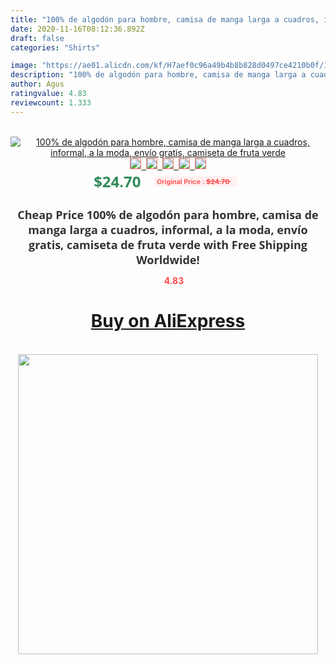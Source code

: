 ```yaml
---
title: "100% de algodón para hombre, camisa de manga larga a cuadros, informal, a la moda, envío gratis, camiseta de fruta verde"
date: 2020-11-16T08:12:36.892Z
draft: false
categories: "Shirts"

image: "https://ae01.alicdn.com/kf/H7aef0c96a49b4b8b828d0497ce4210b0f/100-de-algodón-para-hombre-camisa-de-manga-larga-a-cuadros-informal-a-la-moda-envío.jpg"
description: "100% de algodón para hombre, camisa de manga larga a cuadros, informal, a la moda, envío gratis, camiseta de fruta verde"
author: Agus
ratingvalue: 4.83
reviewcount: 1.333
---
```

<br>
<div style="text-align: center;">
<a href="https://s.click.aliexpress.com/e/_AccKu9" target="_blank" rel="nofollow noopener noreferrer"><img alt="100% de algodón para hombre, camisa de manga larga a cuadros, informal, a la moda, envío gratis, camiseta de fruta verde" class="magnifier-image" src="https://ae01.alicdn.com/kf/H7aef0c96a49b4b8b828d0497ce4210b0f/100-de-algodón-para-hombre-camisa-de-manga-larga-a-cuadros-informal-a-la-moda-envío.jpg_640x640.jpg">
<br>
<img style="border:1px solid salmon" src="https://ae01.alicdn.com/kf/H7aef0c96a49b4b8b828d0497ce4210b0f/100-de-algodón-para-hombre-camisa-de-manga-larga-a-cuadros-informal-a-la-moda-envío.jpg_120x120.jpg">&nbsp;&nbsp;<img style="border:1px solid salmon" src="https://ae01.alicdn.com/kf/H93092906f9e243d5abc59f66484366c9X/100-de-algodón-para-hombre-camisa-de-manga-larga-a-cuadros-informal-a-la-moda-envío.jpg_120x120.jpg">&nbsp;&nbsp;<img style="border:1px solid salmon" src="https://ae01.alicdn.com/kf/H8aed25cc517e41848a9638cdfda290e04/100-de-algodón-para-hombre-camisa-de-manga-larga-a-cuadros-informal-a-la-moda-envío.jpg_120x120.jpg">&nbsp;&nbsp;<img style="border:1px solid salmon" src="https://ae01.alicdn.com/kf/H8d289a789a48483dbc5837adf3e30ccai/100-de-algodón-para-hombre-camisa-de-manga-larga-a-cuadros-informal-a-la-moda-envío.jpg_120x120.jpg">&nbsp;&nbsp;<img style="border:1px solid salmon" src="https://ae01.alicdn.com/kf/H461641e18fd64eb0b675da0d02258dfeE/100-de-algodón-para-hombre-camisa-de-manga-larga-a-cuadros-informal-a-la-moda-envío.jpg_120x120.jpg"></a></div><br0>
<div style="text-align: center;"><span style="background-color: white; border: 0px; box-sizing: border-box; color: seagreen; display: inline-block; font-family: &quot;open sans&quot; , &quot;arial&quot; , &quot;helvetica&quot; , sans-serif , &quot;heiti&quot;; font-size: 24px; font-stretch: inherit; font-weight: 700; line-height: inherit; margin: 0px 10px 0px 0px; padding: 0px; vertical-align: middle;">$24.70 </span>
<span style="background: rgb(255 , 241 , 241); border-radius: 3px; border: 0px; box-sizing: border-box; color: #ff4747; display: inline-block; font-family: inherit; font-size: 12px; font-stretch: inherit; font-style: inherit; font-variant: inherit; font-weight: 600; line-height: inherit; margin: 0px; padding: 2px 5px; transform: scale(0.9); vertical-align: middle;">Original Price : <b style="text-decoration: line-through;">$24.70 </b> &nbsp;&nbsp;</span></div>
<h1 style="color: #333333; display: inline-block; font-family: &quot;open sans&quot; , &quot;arial&quot; , &quot;helvetica&quot; , sans-serif , &quot;heiti&quot;; font-size: 18px; font-stretch: inherit; font-weight: 700; text-align: center;">Cheap Price 100% de algodón para hombre, camisa de manga larga a cuadros, informal, a la moda, envío gratis, camiseta de fruta verde with Free Shipping Worldwide!</h1>
<div style="color: #ff4747; text-align: center;">
<img src="https://4.bp.blogspot.com/-M0ZcTcb-5uY/XleCXlxnR4I/AAAAAAAAAEc/OrjgMkXV1oMQFaCRZj5HQwOCBcu3w1FegCPcBGAYYCw/s1600/star.png" style="height: 15px;">&nbsp;<b>4.83</b></div>
<div class="button_cont" align="center"><a class="buynow_a" href="https://s.click.aliexpress.com/e/_AccKu9" target="_blank" rel="nofollow noopener noreferrer"><H1>Buy on AliExpress</H1></a></div><br>
<div class="separator" style="clear: both; text-align: center;">
<img src="https://lh3.googleusercontent.com/-pTy5HemUv9M/XlePHvY0dAI/AAAAAAAAAE4/0nX5iRUoIWY8eMW9Dpxeirr157OZliDIgCLcBGAsYHQ/s1600/badge.gif" width="480">
</div>

